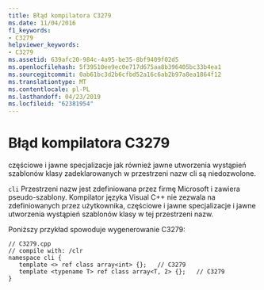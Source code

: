 ```yaml
---
title: Błąd kompilatora C3279
ms.date: 11/04/2016
f1_keywords:
- C3279
helpviewer_keywords:
- C3279
ms.assetid: 639afc20-984c-4a95-be35-8bf9409f02d5
ms.openlocfilehash: 5f39510ee9ec0e717d675aa8b396405bc33b4ea1
ms.sourcegitcommit: 0ab61bc3d2b6cfbd52a16c6ab2b97a8ea1864f12
ms.translationtype: MT
ms.contentlocale: pl-PL
ms.lasthandoff: 04/23/2019
ms.locfileid: "62381954"
---
```

# <a name="compiler-error-c3279"></a>Błąd kompilatora C3279

częściowe i jawne specjalizacje jak również jawne utworzenia wystąpień szablonów klasy zadeklarowanych w przestrzeni nazw cli są niedozwolone.

`cli` Przestrzeni nazw jest zdefiniowana przez firmę Microsoft i zawiera pseudo-szablony. Kompilator języka Visual C++ nie zezwala na zdefiniowanych przez użytkownika, częściowe i jawne specjalizacje i jawne utworzenia wystąpień szablonów klasy w tej przestrzeni nazw.

Poniższy przykład spowoduje wygenerowanie C3279:

```
// C3279.cpp
// compile with: /clr
namespace cli {
   template <> ref class array<int> {};   // C3279
   template <typename T> ref class array<T, 2> {};   // C3279
}
```